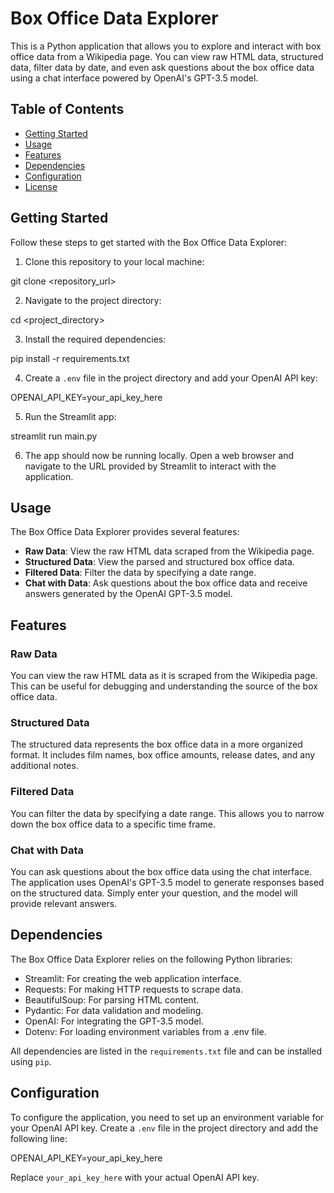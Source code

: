 # Box Office Data Explorer

This is a Python application that allows you to explore and interact with box office data from a Wikipedia page. You can view raw HTML data, structured data, filter data by date, and even ask questions about the box office data using a chat interface powered by OpenAI's GPT-3.5 model.

## Table of Contents

- [Getting Started](#getting-started)
- [Usage](#usage)
- [Features](#features)
- [Dependencies](#dependencies)
- [Configuration](#configuration)
- [License](#license)

## Getting Started

Follow these steps to get started with the Box Office Data Explorer:

1. Clone this repository to your local machine:

git clone <repository_url>


2. Navigate to the project directory:

cd <project_directory>


3. Install the required dependencies:

pip install -r requirements.txt


4. Create a `.env` file in the project directory and add your OpenAI API key:

OPENAI_API_KEY=your_api_key_here


5. Run the Streamlit app:

streamlit run main.py


6. The app should now be running locally. Open a web browser and navigate to the URL provided by Streamlit to interact with the application.

## Usage

The Box Office Data Explorer provides several features:

- **Raw Data**: View the raw HTML data scraped from the Wikipedia page.
- **Structured Data**: View the parsed and structured box office data.
- **Filtered Data**: Filter the data by specifying a date range.
- **Chat with Data**: Ask questions about the box office data and receive answers generated by the OpenAI GPT-3.5 model.

## Features

### Raw Data

You can view the raw HTML data as it is scraped from the Wikipedia page. This can be useful for debugging and understanding the source of the box office data.

### Structured Data

The structured data represents the box office data in a more organized format. It includes film names, box office amounts, release dates, and any additional notes.

### Filtered Data

You can filter the data by specifying a date range. This allows you to narrow down the box office data to a specific time frame.

### Chat with Data

You can ask questions about the box office data using the chat interface. The application uses OpenAI's GPT-3.5 model to generate responses based on the structured data. Simply enter your question, and the model will provide relevant answers.

## Dependencies

The Box Office Data Explorer relies on the following Python libraries:

- Streamlit: For creating the web application interface.
- Requests: For making HTTP requests to scrape data.
- BeautifulSoup: For parsing HTML content.
- Pydantic: For data validation and modeling.
- OpenAI: For integrating the GPT-3.5 model.
- Dotenv: For loading environment variables from a .env file.

All dependencies are listed in the `requirements.txt` file and can be installed using `pip`.

## Configuration

To configure the application, you need to set up an environment variable for your OpenAI API key. Create a `.env` file in the project directory and add the following line:

OPENAI_API_KEY=your_api_key_here

Replace `your_api_key_here` with your actual OpenAI API key.

